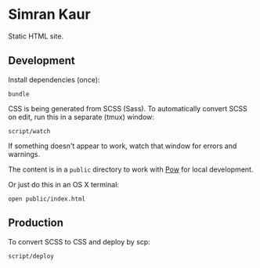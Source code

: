 # Simran Kaur

Static HTML site.


## Development

Install dependencies (once):

```
bundle
```

CSS is being generated from SCSS (Sass). To automatically convert SCSS on edit, run this in a separate (tmux) window:

```
script/watch
```

If something doesn't appear to work, watch that window for errors and warnings.

The content is in a `public` directory to work with [Pow](http://pow.cx) for local development.

Or just do this in an OS X terminal:
```
open public/index.html
```


## Production

To convert SCSS to CSS and deploy by scp:

```
script/deploy
```
